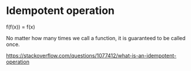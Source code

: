 # Idempotent operation

f(f(x)) = f(x)

No matter how many times we call a function, it is guaranteed to be called once.

https://stackoverflow.com/questions/1077412/what-is-an-idempotent-operation
